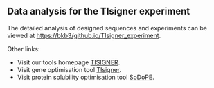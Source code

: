 ## Data analysis for the TIsigner experiment
The detailed analysis of designed sequences and experiments can be viewed at [https://bkb3/github.io/TIsigner_experiment](https://bkb3.github.io/TIsigner_experiment/).

Other links:
- Visit our tools homepage [TISIGNER](https://tisigner.otago.ac.nz).
- Visit gene optimisation tool [TIsigner](https://tisigner.otago.ac.nz/tisigner).
- Visit protein solubility optimisation tool [SoDoPE](https://tisigner.otago.ac.nz/sodope).
